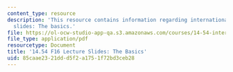 ```yaml
---
content_type: resource
description: 'This resource contains information regarding international trade lecture
  slides: The basics.'
file: https://ol-ocw-studio-app-qa.s3.amazonaws.com/courses/14-54-international-trade-fall-2016/85caae2321ddd5f2a1751f72bd3ceb28_MIT14_54F16_Lecture_2.pdf
file_type: application/pdf
resourcetype: Document
title: '14.54 F16 Lecture Slides: The Basics'
uid: 85caae23-21dd-d5f2-a175-1f72bd3ceb28
---
```

